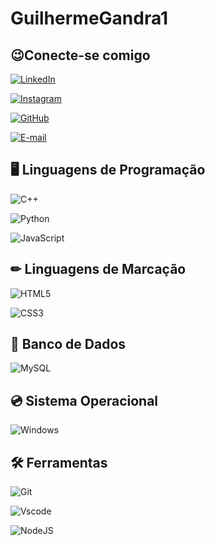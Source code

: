 # GuilhermeGandra1

## 😉Conecte-se comigo 

[![LinkedIn](https://img.shields.io/badge/LinkedIn-0077B5?style=for-the-badge&logo=linkedin&logoColor=white)](https://www.linkedin.com/in/guilherme-ociama-gandra-3601601a6/)

[![Instagram](https://img.shields.io/badge/-Instagram-%23E4405F?style=for-the-badge&logo=instagram&logoColor=white)](https://www.instagram.com/guilherme_gandraa?igsh=MXV3YTJ4aHljY2ZtMw==) 

[![GitHub](https://img.shields.io/badge/GitHub-100000?style=for-the-badge&logo=github&logoColor=white)](https://github.com/GuilhermeGandra1)

[![E-mail](https://img.shields.io/badge/-Email-000?style=for-the-badge&logo=microsoft-outlook&logoColor=007BFF)](mailto:guigandra@hotmail.com.br)

## 🖥 Linguagens de Programação

![C++](https://img.shields.io/badge/C%2B%2B-00599C?style=for-the-badge&logo=c%2B%2B&logoColor=white)

![Python](https://img.shields.io/badge/python-3670A0?style=for-the-badge&logo=python&logoColor=ffdd54)

![JavaScript](https://img.shields.io/badge/JavaScript-F7DF1E?style=for-the-badge&logo=javascript&logoColor=black)

 ## ✏ Linguagens de Marcação 
 ![HTML5](https://img.shields.io/badge/HTML5-E34F26?style=for-the-badge&logo=html5&logoColor=white)

![CSS3](https://img.shields.io/badge/CSS3-1572B6?style=for-the-badge&logo=css3&logoColor=white)

## 🔐 Banco de Dados

![MySQL](https://img.shields.io/badge/MySQL-00000F?style=for-the-badge&logo=mysql&logoColor=white)

## 💿 Sistema Operacional 

![Windows](https://img.shields.io/badge/Windows-000?style=for-the-badge&logo=windows&logoColor=2CA5E0)

## 🛠 Ferramentas 

![Git](https://img.shields.io/badge/GIT-E44C30?style=for-the-badge&logo=git&logoColor=white)

![Vscode](https://img.shields.io/badge/Vscode-007ACC?style=for-the-badge&logo=visual-studio-code&logoColor=white)

![NodeJS](https://img.shields.io/badge/node.js-6DA55F?style=for-the-badge&logo=node.js&logoColor=white)
